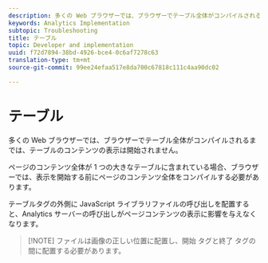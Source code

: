 ```yaml
---
description: 多くの Web ブラウザーでは、ブラウザーでテーブル全体がコンパイルされるまでは、テーブルのコンテンツの表示は開始されません。
keywords: Analytics Implementation
subtopic: Troubleshooting
title: テーブル
topic: Developer and implementation
uuid: f72d7894-38bd-4926-bce4-0c6af7278c63
translation-type: tm+mt
source-git-commit: 99ee24efaa517e8da700c67818c111c4aa90dc02

---
```



# テーブル

多くの Web ブラウザーでは、ブラウザーでテーブル全体がコンパイルされるまでは、テーブルのコンテンツの表示は開始されません。

ページのコンテンツ全体が 1 つの大きなテーブルに含まれている場合、ブラウザーでは、表示を開始する前にページのコンテンツ全体をコンパイルする必要があります。

テーブルタグの外側に JavaScript ライブラリファイルの呼び出しを配置すると、Analytics サーバーの呼び出しがページコンテンツの表示に影響を与えなくなります。

> [!NOTE] ファイルは画像の正しい位置に配置し、開始 <body> タグと終了 </body> タグの間に配置する必要があります。

